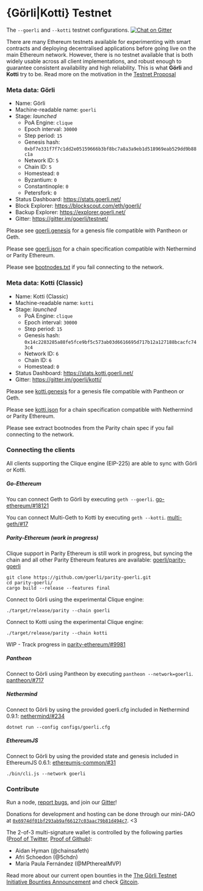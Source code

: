 # {Görli|Kotti} Testnet
The `--goerli` and `--kotti` testnet configurations. [![Chat on Gitter](https://badges.gitter.im/gitterHQ/gitter.png)](https://gitter.im/goerli/testnet)

There are many Ethereum testnets available for experimenting with smart contracts and deploying decentralised applications before going live on the main Ethereum network. However, there is no testnet available that is both widely usable across all client implementations, and robust enough to guarantee consistent availability and high reliability. This is what **Görli** and **Kotti** try to be. Read more on the motivation in the [Testnet Proposal](https://dev.to/5chdn/the-grli-testnet-proposal---a-call-for-participation-58pf)

### Meta data: Görli

- Name: Görli
- Machine-readable name: `goerli`
- Stage: _launched_
  - PoA Engine: `clique`
  - Epoch interval: `30000`
  - Step period: `15`
  - Genesis hash: `0xbf7e331f7f7c1dd2e05159666b3bf8bc7a8a3a9eb1d518969eab529dd9b88c1a`
  - Network ID: `5`
  - Chain ID: `5`
  - Homestead: `0`
  - Byzantium: `0`
  - Constantinople: `0`
  - Petersfork: `0`
- Status Dashboard: https://stats.goerli.net/
- Block Explorer: https://blockscout.com/eth/goerli/
- Backup Explorer: https://explorer.goerli.net/
- Gitter: https://gitter.im/goerli/testnet/

Please see [goerli.genesis](geth/goerli.genesis) for a genesis file compatible with Pantheon or Geth.

Please see [goerli.json](parity/goerli.json) for a chain specification compatible with Nethermind or Parity Ethereum.

Please see [bootnodes.txt](bootnodes.txt) if you fail connecting to the network.

### Meta data: Kotti (Classic)

- Name: Kotti (Classic)
- Machine-readable name: `kotti`
- Stage: _launched_
  - PoA Engine: `clique`
  - Epoch interval: `30000`
  - Step period: `15`
  - Genesis hash: `0x14c2283285a88fe5fce9bf5c573ab03d6616695d717b12a127188bcacfc743c4`
  - Network ID: `6`
  - Chain ID: `6`
  - Homestead: `0`
- Status Dashboard: https://stats.kotti.goerli.net/
- Gitter: https://gitter.im/goerli/kotti/

Please see [kotti.genesis](geth/kotti.genesis) for a genesis file compatible with Pantheon or Geth.

Please see [kotti.json](parity/kotti.json) for a chain specification compatible with Nethermind or Parity Ethereum.

Please see extract bootnodes from the Parity chain spec if you fail connecting to the network.

### Connecting the clients

All clients supporting the Clique engine (EIP-225) are able to sync with Görli or Kotti.

##### Go-Ethereum

You can connect Geth to Görli by executing `geth --goerli`. [go-ethereum/#18121](https://github.com/ethereum/go-ethereum/pull/18121)

You can connect Multi-Geth to Kotti by executing `geth --kotti`. [multi-geth/#17](https://github.com/ethoxy/multi-geth/pull/17)

##### Parity-Ethereum (work in progress)

Clique support in Parity Ethereum is still work in progress, but syncing the chain and all other Parity Ethereum features are available: [goerli/parity-goerli](https://github.com/goerli/parity-goerli)

```
git clone https://github.com/goerli/parity-goerli.git
cd parity-goerli/
cargo build --release --features final
```

Connect to Görli using the experimental Clique engine:

```
./target/release/parity --chain goerli
```

Connect to Kotti using the experimental Clique engine:

```
./target/release/parity --chain kotti
```

WIP - Track progress in [parity-ethereum/#9981](https://github.com/paritytech/parity-ethereum/pull/9981)

##### Pantheon

Connect to Görli using Pantheon by executing `pantheon --network=goerli`. [pantheon/#717](https://github.com/PegaSysEng/pantheon/pull/717)

##### Nethermind

Connect to Görli by using the provided goerli.cfg included in Nethermind 0.9.1: [nethermind/#234](https://github.com/NethermindEth/nethermind/pull/234)

```
dotnet run --config configs/goerli.cfg
```

##### EthereumJS

Connect to Görli by using the provided state and genesis included in EthereumJS 0.6.1: [ethereumjs-common/#31](https://github.com/ethereumjs/ethereumjs-common/pull/31)

```
./bin/cli.js --network goerli
```

### Contribute

Run a node, [report bugs](https://github.com/goerli/testnet/issues), and join our [Gitter](https://gitter.im/goerli/testnet)!

Donations for development and hosting can be done through our mini-DAO at [`0x6974df01bf293ab9af66127c03aac79b81d494c7`](https://etherscan.io/address/0x6974df01bf293ab9af66127c03aac79b81d494c7). <3

The 2-of-3 multi-signature wallet is controlled by the following parties ([Proof of Twitter](https://twitter.com/5chdn/status/1063851317028954112), [Proof of Github](https://github.com/goerli/pm/blob/master/FINANCE.md)):

- Aidan Hyman (@chainsafeth)
- Afri Schoedon (@5chdn)
- María Paula Fernández (@MPtherealMVP)

Read more about our current open bounties in the [The Görli Testnet Initiative Bounties Announcement](https://dev.to/5chdn/the-grli-testnet-initiative-bounties-announcement-3gp) and check [Gitcoin](https://gitcoin.co/profile/goerli).
